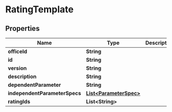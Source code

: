

# RatingTemplate


## Properties

| Name | Type | Description | Notes |
|------------ | ------------- | ------------- | -------------|
|**officeId** | **String** |  |  [optional] |
|**id** | **String** |  |  [optional] |
|**version** | **String** |  |  [optional] |
|**description** | **String** |  |  [optional] |
|**dependentParameter** | **String** |  |  [optional] |
|**independentParameterSpecs** | [**List&lt;ParameterSpec&gt;**](ParameterSpec.md) |  |  [optional] |
|**ratingIds** | **List&lt;String&gt;** |  |  [optional] |



